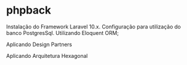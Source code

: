 # phpback

Instalação do Framework Laravel 10.x.
Configuração para utilização do banco PostgresSql.
Utilizando Eloquent ORM;


Aplicando Design Partners

Aplicando Arquitetura Hexagonal
